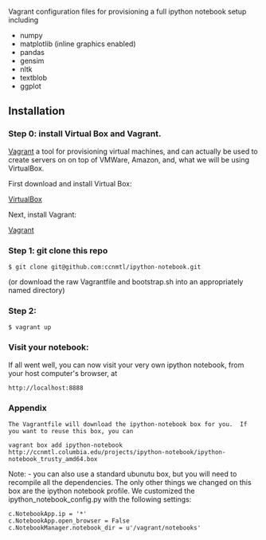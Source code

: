 Vagrant configuration files for provisioning a full ipython notebook setup including

* numpy
* matplotlib (inline graphics enabled)
* pandas
* gensim
* nltk
* textblob
* ggplot

## Installation

### Step 0: install Virtual Box and Vagrant.
[Vagrant](http://docs.vagrantup.com/v2/getting-started/index.html) a tool for provisioning virtual machines, and can actually be used to create servers on on top of VMWare, Amazon, and, what we will be using VirtualBox.

First download and install Virtual Box:

[VirtualBox](http://www.virtualbox.org/)

Next, install Vagrant:

[Vagrant](http://www.vagrantup.com/)


### Step 1: git clone this repo

    $ git clone git@github.com:ccnmtl/ipython-notebook.git

(or download the raw Vagrantfile and bootstrap.sh into an appropriately named directory)

### Step 2:

    $ vagrant up

### Visit your notebook:

If all went well, you can now visit your very own ipython notebook, from your host computer's browser, at 

    http://localhost:8888 

### Appendix
    The Vagrantfile will download the ipython-notebook box for you.  If you want to reuse this box, you can 
 
    vagrant box add ipython-notebook http://ccnmtl.columbia.edu/projects/ipython-notebook/ipython-notebook_trusty_amd64.box
 
Note: - you can also use a standard ubunutu box, but you will need to recompile all the dependencies. The only other things we changed on this box are the ipython notebook profile. We customized the ipython_notebook_config.py with the following settings:

    c.NotebookApp.ip = '*'
    c.NotebookApp.open_browser = False
    c.NotebookManager.notebook_dir = u'/vagrant/notebooks'


